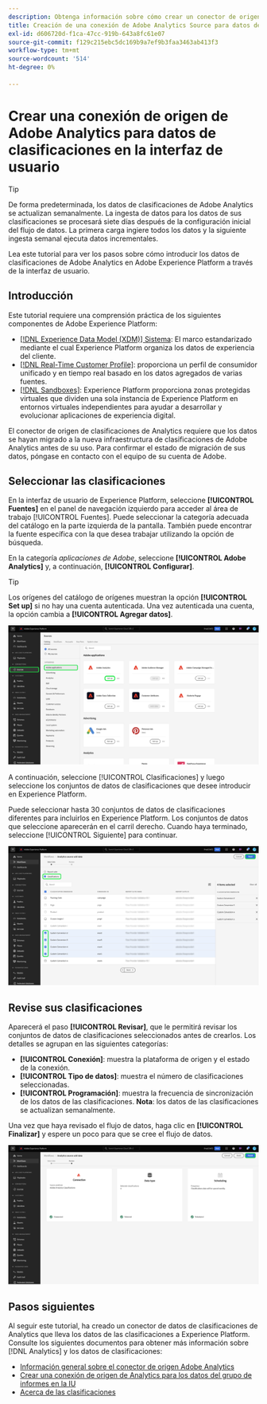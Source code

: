 ```yaml
---
description: Obtenga información sobre cómo crear un conector de origen de Adobe Analytics en la interfaz de usuario para introducir datos de clasificaciones en Adobe Experience Platform.
title: Creación de una conexión de Adobe Analytics Source para datos de clasificaciones en la IU
exl-id: d606720d-f1ca-47cc-919b-643a8fc61e07
source-git-commit: f129c215ebc5dc169b9a7ef9b3faa3463ab413f3
workflow-type: tm+mt
source-wordcount: '514'
ht-degree: 0%

---
```


# Crear una conexión de origen de Adobe Analytics para datos de clasificaciones en la interfaz de usuario

>[!TIP]
>
>De forma predeterminada, los datos de clasificaciones de Adobe Analytics se actualizan semanalmente. La ingesta de datos para los datos de sus clasificaciones se procesará siete días después de la configuración inicial del flujo de datos. La primera carga ingiere todos los datos y la siguiente ingesta semanal ejecuta datos incrementales.

Lea este tutorial para ver los pasos sobre cómo introducir los datos de clasificaciones de Adobe Analytics en Adobe Experience Platform a través de la interfaz de usuario.

## Introducción 

Este tutorial requiere una comprensión práctica de los siguientes componentes de Adobe Experience Platform:

* [[!DNL Experience Data Model (XDM)] Sistema](../../../../../xdm/home.md): El marco estandarizado mediante el cual Experience Platform organiza los datos de experiencia del cliente.
* [[!DNL Real-Time Customer Profile]](../../../../../profile/home.md): proporciona un perfil de consumidor unificado y en tiempo real basado en los datos agregados de varias fuentes.
* [[!DNL Sandboxes]](../../../../../sandboxes/home.md): Experience Platform proporciona zonas protegidas virtuales que dividen una sola instancia de Experience Platform en entornos virtuales independientes para ayudar a desarrollar y evolucionar aplicaciones de experiencia digital.

El conector de origen de clasificaciones de Analytics requiere que los datos se hayan migrado a la nueva infraestructura de clasificaciones de Adobe Analytics antes de su uso. Para confirmar el estado de migración de sus datos, póngase en contacto con el equipo de su cuenta de Adobe.

## Seleccionar las clasificaciones

En la interfaz de usuario de Experience Platform, seleccione **[!UICONTROL Fuentes]** en el panel de navegación izquierdo para acceder al área de trabajo [!UICONTROL Fuentes]. Puede seleccionar la categoría adecuada del catálogo en la parte izquierda de la pantalla. También puede encontrar la fuente específica con la que desea trabajar utilizando la opción de búsqueda.

En la categoría *aplicaciones de Adobe*, seleccione **[!UICONTROL Adobe Analytics]** y, a continuación, **[!UICONTROL Configurar]**.

>[!TIP]
>
>Los orígenes del catálogo de orígenes muestran la opción **[!UICONTROL Set up]** si no hay una cuenta autenticada. Una vez autenticada una cuenta, la opción cambia a **[!UICONTROL Agregar datos]**.

![Catálogo de orígenes en la interfaz de usuario de Experience Platform con el origen de Adobe Analytics seleccionado.](../../../../images/tutorials/create/classifications/catalog.png)

A continuación, seleccione [!UICONTROL Clasificaciones] y luego seleccione los conjuntos de datos de clasificaciones que desee introducir en Experience Platform.

Puede seleccionar hasta 30 conjuntos de datos de clasificaciones diferentes para incluirlos en Experience Platform. Los conjuntos de datos que seleccione aparecerán en el carril derecho. Cuando haya terminado, seleccione [!UICONTROL Siguiente] para continuar.

![La página de clasificaciones con varios conjuntos de datos de clasificaciones seleccionados.](../../../../images/tutorials/create/classifications/select.png)

## Revise sus clasificaciones

Aparecerá el paso **[!UICONTROL Revisar]**, que le permitirá revisar los conjuntos de datos de clasificaciones seleccionados antes de crearlos. Los detalles se agrupan en las siguientes categorías:

* **[!UICONTROL Conexión]**: muestra la plataforma de origen y el estado de la conexión.
* **[!UICONTROL Tipo de datos]**: muestra el número de clasificaciones seleccionadas.
* **[!UICONTROL Programación]**: muestra la frecuencia de sincronización de los datos de las clasificaciones. **Nota**: los datos de las clasificaciones se actualizan semanalmente.

Una vez que haya revisado el flujo de datos, haga clic en **[!UICONTROL Finalizar]** y espere un poco para que se cree el flujo de datos.

![Página de revisión de datos de clasificaciones de Adobe Analytics.](../../../../images/tutorials/create/classifications/review.png)

## Pasos siguientes

Al seguir este tutorial, ha creado un conector de datos de clasificaciones de Analytics que lleva los datos de las clasificaciones a Experience Platform. Consulte los siguientes documentos para obtener más información sobre [!DNL Analytics] y los datos de clasificaciones:

* [Información general sobre el conector de origen Adobe Analytics](../../../../connectors/adobe-applications/analytics.md)
* [Crear una conexión de origen de Analytics para los datos del grupo de informes en la IU](./analytics.md)
* [Acerca de las clasificaciones](https://experienceleague.adobe.com/docs/analytics/components/classifications/c-classifications.html?lang=es)
